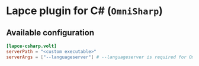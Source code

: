# Lapce plugin for C# (`OmniSharp`)

## Available configuration

```toml
[lapce-csharp.volt]
serverPath = "<custom executable>"
serverArgs = ["--languageserver"] # --languageserver is required for OmniSharp
```
